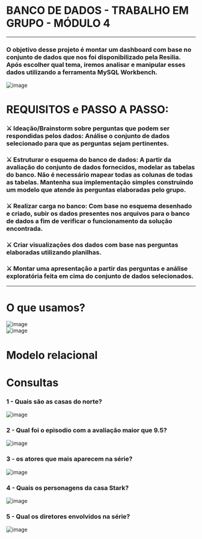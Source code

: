 # BANCO DE DADOS - TRABALHO EM GRUPO - MÓDULO 4
<hr>
<h3>O objetivo desse projeto é montar um dashboard com base no conjunto de dados que nos foi disponibilizado pela Resilia. Após escolher qual tema, iremos analisar e manipular esses dados utilizando a ferramenta MySQL Workbench.</h3>


![image](https://user-images.githubusercontent.com/56053290/214435493-51f54bef-c818-4508-a72e-7f87470e95bd.png)


<h1>REQUISITOS e PASSO A PASSO:</h1>

 <h3>⚔️ Ideação/Brainstorm sobre perguntas que podem ser respondidas pelos dados: Análise o conjunto de dados selecionado para que as perguntas sejam pertinentes.
 
 <h3>⚔️ Estruturar o esquema do banco de dados: A partir da avaliação do conjunto de dados fornecidos, modelar as tabelas do banco. Não é necessário mapear todas as colunas de todas  as tabelas. Mantenha sua implementação simples construindo um modelo que atende às perguntas elaboradas pelo grupo.
 
 <h3>⚔️ Realizar carga no banco: Com base no esquema desenhado e criado, subir os dados presentes nos arquivos para o banco de dados a fim de verificar o funcionamento da solução encontrada.
 
 <h3>⚔️ Criar visualizações dos dados com base nas perguntas elaboradas utilizando planilhas.
 
 <h3>⚔️ Montar uma apresentação a partir das perguntas e análise exploratória feita em cima do conjunto de dados selecionados.
  
<hr>
  
  <h1>O que usamos?</h1>

  ![image](https://user-images.githubusercontent.com/56053290/214438247-3c09ed5a-d230-450a-85ca-9876240495db.png)<br> 
  ![image](https://user-images.githubusercontent.com/56053290/214438556-0c655f26-1dd7-4e3b-9251-3dca0f564691.png)

  
  
  <h1>Modelo relacional</h1>
  
  
  
  
  <h1>Consultas</h1>
  
  <h3>1 - Quais são as casas do norte?</h3>
  
  ![image](https://user-images.githubusercontent.com/56053290/214442456-9381ec48-7cb6-437f-ab14-b04772e2d0f8.png)

  <h3>2 - Qual foi o episodio com a avaliação maior que 9.5?</h3>
  
  ![image](https://user-images.githubusercontent.com/56053290/214442514-784c1461-bb1b-4493-abe3-ef67ef931626.png)

  
  <h3>3 - os atores que mais aparecem na série?  </h3>
  
  ![image](https://user-images.githubusercontent.com/56053290/214440749-41a50849-e821-4326-87ef-0baee9c21188.png)

  
  <h3>4 - Quais os personagens da casa Stark?  </h3>
  
  ![image](https://user-images.githubusercontent.com/56053290/214440888-47c9b5a5-3b6c-481e-bb2e-961860cb0f03.png)

  
  <h3>5 - Qual os diretores envolvidos na série?</h3>
  
  ![image](https://user-images.githubusercontent.com/56053290/214441019-ad7ff2ff-fa8a-4d7f-993e-fb8c1c8e131f.png)

  
